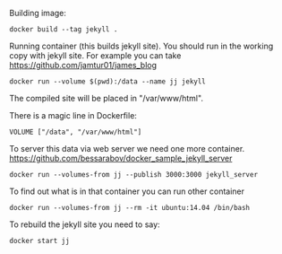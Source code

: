
Building image:

    docker build --tag jekyll .

Running container (this builds jekyll site).
You should run in the working copy with jekyll site.
For example you can take https://github.com/jamtur01/james_blog

    docker run --volume $(pwd):/data --name jj jekyll

The compiled site will be placed in "/var/www/html".

There is a magic line in Dockerfile:

    VOLUME ["/data", "/var/www/html"]

To server this data via web server we need one more container.
https://github.com/bessarabov/docker_sample_jekyll_server

    docker run --volumes-from jj --publish 3000:3000 jekyll_server

To find out what is in that container you can run other container

    docker run --volumes-from jj --rm -it ubuntu:14.04 /bin/bash

To rebuild the jekyll site you need to say:

    docker start jj
